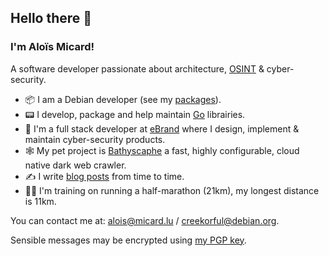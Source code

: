 ## Hello there 👋

### I'm Aloïs Micard!

A software developer passionate about architecture, [OSINT](https://en.wikipedia.org/wiki/Open-source_intelligence) & cyber-security.

- 📦 I am a Debian developer (see my [packages](https://qa.debian.org/developer.php?login=Alo%C3%AFs+Micard)).
- 📟 I develop, package and help maintain [Go](https://golang.org/) librairies.
- 💼 I'm a full stack developer at [eBrand](https://ebrandservices.com/) where I design, implement & maintain cyber-security products.
- 🕸️ My pet project is [Bathyscaphe](https://github.com/darkspot-org/bathyscaphe) a fast, highly configurable, cloud native dark web crawler.
- ✍️ I write [blog posts](https://blog.creekorful.org) from time to time.
- 🏃‍♂️ I'm training on running a half-marathon (21km), my longest distance is 11km.

You can contact me at: alois@micard.lu / creekorful@debian.org.

Sensible messages may be encrypted using [my PGP key](https://keyserver.ubuntu.com/pks/lookup?op=get&search=0xda4aa4369bfae29967cde85bf733e8710859fcd2).
